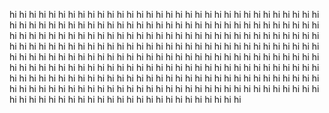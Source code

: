 hi hi hi hi hi hi hi hi hi hi hi hi hi hi hi hi hi hi hi hi hi hi hi hi hi hi hi hi hi hi hi hi hi hi hi hi hi hi hi hi hi hi hi hi hi hi hi hi hi hi hi hi hi hi hi hi hi hi hi hi hi hi hi hi hi hi hi hi hi hi hi hi hi hi hi hi hi hi hi hi hi hi hi hi hi hi hi hi hi hi hi hi hi hi hi hi hi hi hi hi hi hi hi hi hi hi hi hi hi hi hi hi hi hi hi hi hi hi hi hi hi hi hi hi hi hi hi hi hi hi hi hi hi hi hi hi hi hi hi hi hi hi hi hi hi hi hi hi hi hi hi hi hi hi hi hi hi hi hi hi hi hi hi hi hi hi hi hi hi hi hi hi hi hi hi hi hi hi hi hi hi hi hi hi hi hi hi hi hi hi hi hi hi hi hi hi hi hi hi hi hi hi hi hi hi hi hi hi hi hi hi hi hi hi hi hi hi hi hi hi hi hi hi hi hi hi hi hi hi hi hi hi hi hi hi hi hi hi hi hi hi hi hi hi hi hi hi hi hi hi hi hi hi hi hi hi hi hi hi hi hi hi hi hi hi hi hi hi hi hi hi hi hi hi hi hi hi hi hi hi 
